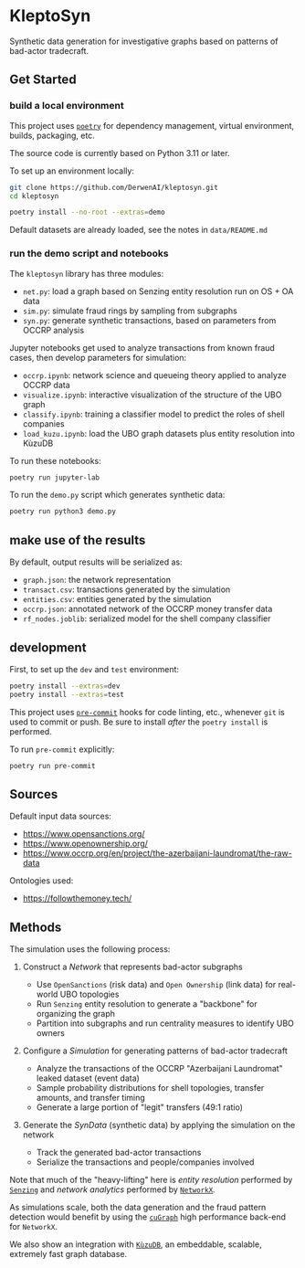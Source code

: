 # KleptoSyn

Synthetic data generation for investigative graphs based on patterns
of bad-actor tradecraft.


## Get Started

### build a local environment

This project uses [`poetry`](https://python-poetry.org/docs/basic-usage/)
for dependency management, virtual environment, builds, packaging, etc.

The source code is currently based on Python 3.11 or later.

To set up an environment locally:

```bash
git clone https://github.com/DerwenAI/kleptosyn.git
cd kleptosyn

poetry install --no-root --extras=demo
```

Default datasets are already loaded, see the notes in `data/README.md`

### run the demo script and notebooks

The `kleptosyn` library has three modules:

  + `net.py`: load a graph based on Senzing entity resolution run on OS + OA data
  + `sim.py`: simulate fraud rings by sampling from subgraphs
  + `syn.py`: generate synthetic transactions, based on parameters from OCCRP analysis

Jupyter notebooks get used to analyze transactions from known fraud
cases, then develop parameters for simulation:

  + `occrp.ipynb`: network science and queueing theory applied to analyze OCCRP data
  + `visualize.ipynb`: interactive visualization of the structure of the UBO graph
  + `classify.ipynb`: training a classifier model to predict the roles of shell companies
  + `load_kuzu.ipynb`: load the UBO graph datasets plus entity resolution into KùzuDB

To run these notebooks:

```bash
poetry run jupyter-lab
```

To run the `demo.py` script which generates synthetic data:

```bash
poetry run python3 demo.py
```

## make use of the results

By default, output results will be serialized as:

  + `graph.json`: the network representation
  + `transact.csv`: transactions generated by the simulation
  + `entities.csv`: entities generated by the simulation
  + `occrp.json`: annotated network of the OCCRP money transfer data
  + `rf_nodes.joblib`: serialized model for the shell company classifier


## development

First, to set up the `dev` and `test` environment:

```bash
poetry install --extras=dev
poetry install --extras=test
```

This project uses [`pre-commit`](https://pre-commit.com/) hooks for
code linting, etc., whenever `git` is used to commit or push.
Be sure to install *after* the `poetry install` is performed.

To run `pre-commit` explicitly:

```bash
poetry run pre-commit
```


## Sources

Default input data sources:

  * <https://www.opensanctions.org/>
  * <https://www.openownership.org/>
  * <https://www.occrp.org/en/project/the-azerbaijani-laundromat/the-raw-data>

Ontologies used:

  * <https://followthemoney.tech/>


## Methods

The simulation uses the following process:

  1. Construct a _Network_ that represents bad-actor subgraphs

     * Use `OpenSanctions` (risk data) and `Open Ownership` (link data) for real-world UBO topologies
     * Run `Senzing` entity resolution to generate a "backbone" for organizing the graph
     * Partition into subgraphs and run centrality measures to identify UBO owners

  2. Configure a _Simulation_ for generating patterns of bad-actor tradecraft

     * Analyze the transactions of the OCCRP "Azerbaijani Laundromat" leaked dataset (event data)
     * Sample probability distributions for shell topologies, transfer amounts, and transfer timing
     * Generate a large portion of "legit" transfers (49:1 ratio)

  3. Generate the _SynData_ (synthetic data) by applying the simulation on the network

     * Track the generated bad-actor transactions
     * Serialize the transactions and people/companies involved

Note that much of the "heavy-lifting" here is _entity resolution_ performed by
[`Senzing`](https://senzing.com/)
and _network analytics_ performed by [`NetworkX`](https://senzing.com/).

As simulations scale, both the data generation and the fraud pattern
detection would benefit by using the
[`cuGraph`](https://github.com/rapidsai/cugraph) high performance
back-end for `NetworkX`.

We also show an integration with [`KùzuDB`](https://kuzudb.com/),
an embeddable, scalable, extremely fast graph database.
